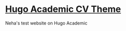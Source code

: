 # [Hugo Academic CV Theme](https://github.com/HugoBlox/theme-academic-cv)
Neha's test website on Hugo Academic


<!--START_SECTION:news-->
<!--END_SECTION:news-->
